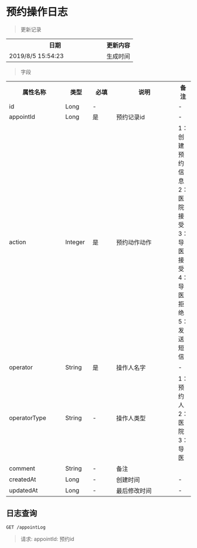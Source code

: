 # 预约操作日志

> 更新记录

<table>
    <tr>
        <th style="width:250px;">日期</th>
        <th>更新内容</th>
    </tr>
    <tr>
        <td>2019/8/5 15:54:23 </td>
        <td>生成时间</td>
    </tr>
</table>

> 字段

<table>
    <tr>
        <th style="width:150px;">属性名称</th>
        <th style="width:60px;">类型</th>
        <th style="width:60px;">必填</th>
        <th style="width:200px;">说明</th>
        <th>备注</th>
    </tr>
    <tr>
        <td>id</td>
        <td>Long</td>
        <td>-</td>
        <td></td>
        <td>-</td>
    </tr>
    <tr>
        <td>appointId</td>
        <td>Long</td>
        <td>是</td>
        <td>预约记录id</td>
        <td>-</td>
    </tr>
    <tr>
        <td>action</td>
        <td>Integer</td>
        <td>是</td>
        <td>预约动作动作</td>
        <td>1：创建预约信息
			2：医院接受
			3：导医接受
			4：导医拒绝
			5：发送短信
		</td>
    </tr>
    <tr>
        <td>operator</td>
        <td>String</td>
        <td>是</td>
        <td>操作人名字</td>
        <td>-</td>
    </tr>
    <tr>
        <td>operatorType</td>
        <td>String</td>
        <td>-</td>
        <td>操作人类型</td>
        <td>1：预约人
		2：医院
		3：导医
		</td>
    </tr>
	<tr>
        <td>comment</td>
        <td>String</td>
        <td>-</td>
        <td>备注</td>
        <td></td>
    </tr>
	<tr>
        <td>createdAt</td>
        <td>Long</td>
        <td>-</td>
        <td>创建时间</td>
        <td>-</td>
    </tr>
    <tr>
        <td>updatedAt</td>
        <td>Long</td>
        <td>-</td>
        <td>最后修改时间</td>
        <td>-</td>
    </tr>
</table>

## 日志查询

```
GET /appointLog
```
> 请求: appointId: 预约id



